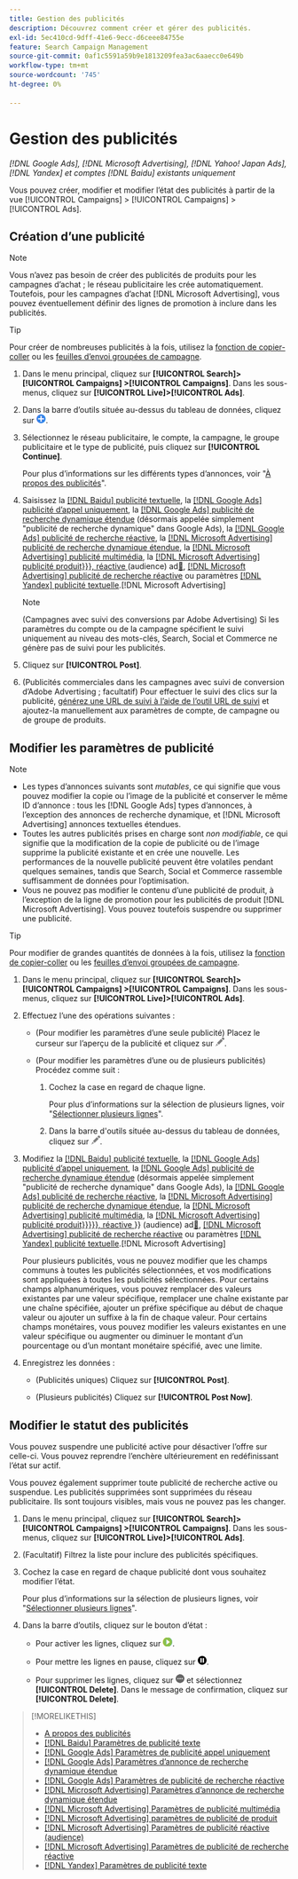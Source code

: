 ```yaml
---
title: Gestion des publicités
description: Découvrez comment créer et gérer des publicités.
exl-id: 5ec410cd-9dff-41e6-9ecc-d6ceee84755e
feature: Search Campaign Management
source-git-commit: 0af1c5591a59b9e1813209fea3ac6aaecc0e649b
workflow-type: tm+mt
source-wordcount: '745'
ht-degree: 0%

---
```


# Gestion des publicités

*[!DNL Google Ads], [!DNL Microsoft Advertising], [!DNL Yahoo! Japan Ads], [!DNL Yandex] et comptes [!DNL Baidu] existants uniquement*

Vous pouvez créer, modifier et modifier l’état des publicités à partir de la vue [!UICONTROL Campaigns] > [!UICONTROL Campaigns] > [!UICONTROL Ads].

## Création d’une publicité

>[!NOTE]
>
>Vous n’avez pas besoin de créer des publicités de produits pour les campagnes d’achat ; le réseau publicitaire les crée automatiquement. Toutefois, pour les campagnes d’achat [!DNL Microsoft Advertising], vous pouvez éventuellement définir des lignes de promotion à inclure dans les publicités.

>[!TIP]
>
>Pour créer de nombreuses publicités à la fois, utilisez la [fonction de copier-coller](/help/search-social-commerce/campaign-management/campaigns/copy-paste.md) ou les [feuilles d’envoi groupées de campagne](/help/search-social-commerce/campaign-management/bulksheets/bulksheet-about.md).

1. Dans le menu principal, cliquez sur **[!UICONTROL Search]> [!UICONTROL Campaigns] >[!UICONTROL Campaigns]**. Dans les sous-menus, cliquez sur **[!UICONTROL Live]>[!UICONTROL Ads]**.

1. Dans la barre d’outils située au-dessus du tableau de données, cliquez sur ![Créer](/help/search-social-commerce/assets/add.png "Créer").

1. Sélectionnez le réseau publicitaire, le compte, la campagne, le groupe publicitaire et le type de publicité, puis cliquez sur **[!UICONTROL Continue]**.

   Pour plus d’informations sur les différents types d’annonces, voir &quot;[À propos des publicités](ad-about.md)&quot;.

1. Saisissez la [[!DNL Baidu] publicité textuelle](ad-settings-baidu-text.md), la [[!DNL Google Ads] publicité d’appel uniquement](ad-settings-google-call.md), la [[!DNL Google Ads] publicité de recherche dynamique étendue](ad-settings-google-dsa.md) (désormais appelée simplement &quot;publicité de recherche dynamique&quot; dans Google Ads), la [[!DNL Google Ads] publicité de recherche réactive](ad-settings-google-rsa.md), la [[!DNL Microsoft Advertising] publicité de recherche dynamique étendue](ad-settings-microsoft-dsa.md), la [[!DNL Microsoft Advertising] publicité multimédia](ad-settings-microsoft-multimedia.md), la [[!DNL Microsoft Advertising]  publicité produit&rbrace;&rbrace;&rbrace;, réactive ](ad-settings-microsoft-product.md) (audience) ad[&#128279;](ad-settings-microsoft-responsive.md), [[!DNL Microsoft Advertising] publicité de recherche réactive](ad-settings-microsoft-rsa.md) ou paramètres [[!DNL Yandex] publicité textuelle](ad-settings-yandex-text.md).[!DNL Microsoft Advertising] 

   >[!NOTE]
   >
   >(Campagnes avec suivi des conversions par Adobe Advertising) Si les paramètres du compte ou de la campagne spécifient le suivi uniquement au niveau des mots-clés, Search, Social et Commerce ne génère pas de suivi pour les publicités.

1. Cliquez sur **[!UICONTROL Post]**.

1. (Publicités commerciales dans les campagnes avec suivi de conversion d’Adobe Advertising ; facultatif) Pour effectuer le suivi des clics sur la publicité, [générez une URL de suivi à l’aide de l’outil URL de suivi](/help/search-social-commerce/tools/click-tracking-url-generate.md) et ajoutez-la manuellement aux paramètres de compte, de campagne ou de groupe de produits.

## Modifier les paramètres de publicité

>[!NOTE]
>
>* Les types d’annonces suivants sont *mutables*, ce qui signifie que vous pouvez modifier la copie ou l’image de la publicité et conserver le même ID d’annonce : tous les [!DNL Google Ads] types d’annonces, à l’exception des annonces de recherche dynamique, et [!DNL Microsoft Advertising] annonces textuelles étendues.
>* Toutes les autres publicités prises en charge sont *non modifiable*, ce qui signifie que la modification de la copie de publicité ou de l’image supprime la publicité existante et en crée une nouvelle. Les performances de la nouvelle publicité peuvent être volatiles pendant quelques semaines, tandis que Search, Social et Commerce rassemble suffisamment de données pour l’optimisation.
>* Vous ne pouvez pas modifier le contenu d’une publicité de produit, à l’exception de la ligne de promotion pour les publicités de produit [!DNL Microsoft Advertising]. Vous pouvez toutefois suspendre ou supprimer une publicité.

>[!TIP]
>
>Pour modifier de grandes quantités de données à la fois, utilisez la [fonction de copier-coller](/help/search-social-commerce/campaign-management/campaigns/copy-paste.md) ou les [feuilles d’envoi groupées de campagne](/help/search-social-commerce/campaign-management/bulksheets/bulksheet-about.md).

1. Dans le menu principal, cliquez sur **[!UICONTROL Search]> [!UICONTROL Campaigns] >[!UICONTROL Campaigns]**. Dans les sous-menus, cliquez sur **[!UICONTROL Live]>[!UICONTROL Ads]**.

1. Effectuez l’une des opérations suivantes :

   * (Pour modifier les paramètres d’une seule publicité) Placez le curseur sur l’aperçu de la publicité et cliquez sur ![Modifier](/help/search-social-commerce/assets/edit.png "Modifier").

   * (Pour modifier les paramètres d’une ou de plusieurs publicités) Procédez comme suit :

      1. Cochez la case en regard de chaque ligne.

         Pour plus d’informations sur la sélection de plusieurs lignes, voir &quot;[Sélectionner plusieurs lignes](/help/search-social-commerce/common-tasks/navigation-editing-selection/multiple-rows-select.md)&quot;.

      1. Dans la barre d&#39;outils située au-dessus du tableau de données, cliquez sur ![Modifier](/help/search-social-commerce/assets/edit.png "Modifier").

1. Modifiez la [[!DNL Baidu] publicité textuelle](ad-settings-baidu-text.md), la [[!DNL Google Ads] publicité d’appel uniquement](ad-settings-google-call.md), la [[!DNL Google Ads] publicité de recherche dynamique étendue](ad-settings-google-dsa.md) (désormais appelée simplement &quot;publicité de recherche dynamique&quot; dans Google Ads), la [[!DNL Google Ads] publicité de recherche réactive](ad-settings-google-rsa.md), la [[!DNL Microsoft Advertising] publicité de recherche dynamique étendue](ad-settings-microsoft-dsa.md), la [[!DNL Microsoft Advertising] publicité multimédia](ad-settings-microsoft-multimedia.md), la [[!DNL Microsoft Advertising] publicité produit&rbrace;&rbrace;&rbrace;&rbrace;&rbrace;, réactive ](ad-settings-microsoft-product.md)&rbrace;&rbrace; (audience) ad[&#128279;](ad-settings-microsoft-responsive.md), [[!DNL Microsoft Advertising] publicité de recherche réactive](ad-settings-microsoft-rsa.md) ou paramètres [[!DNL Yandex] publicité textuelle](ad-settings-yandex-text.md).[!DNL Microsoft Advertising] 

   Pour plusieurs publicités, vous ne pouvez modifier que les champs communs à toutes les publicités sélectionnées, et vos modifications sont appliquées à toutes les publicités sélectionnées. Pour certains champs alphanumériques, vous pouvez remplacer des valeurs existantes par une valeur spécifique, remplacer une chaîne existante par une chaîne spécifiée, ajouter un préfixe spécifique au début de chaque valeur ou ajouter un suffixe à la fin de chaque valeur. Pour certains champs monétaires, vous pouvez modifier les valeurs existantes en une valeur spécifique ou augmenter ou diminuer le montant d’un pourcentage ou d’un montant monétaire spécifié, avec une limite.

1. Enregistrez les données :

   * (Publicités uniques) Cliquez sur **[!UICONTROL Post]**.

   * (Plusieurs publicités) Cliquez sur **[!UICONTROL Post Now]**.

## Modifier le statut des publicités

Vous pouvez suspendre une publicité active pour désactiver l’offre sur celle-ci. Vous pouvez reprendre l’enchère ultérieurement en redéfinissant l’état sur actif.

Vous pouvez également supprimer toute publicité de recherche active ou suspendue. Les publicités supprimées sont supprimées du réseau publicitaire. Ils sont toujours visibles, mais vous ne pouvez pas les changer.

1. Dans le menu principal, cliquez sur **[!UICONTROL Search]> [!UICONTROL Campaigns] >[!UICONTROL Campaigns]**. Dans les sous-menus, cliquez sur **[!UICONTROL Live]>[!UICONTROL Ads]**.

1. (Facultatif) Filtrez la liste pour inclure des publicités spécifiques.

1. Cochez la case en regard de chaque publicité dont vous souhaitez modifier l’état.

   Pour plus d’informations sur la sélection de plusieurs lignes, voir &quot;[Sélectionner plusieurs lignes](/help/search-social-commerce/common-tasks/navigation-editing-selection/multiple-rows-select.md)&quot;.

1. Dans la barre d’outils, cliquez sur le bouton d’état :

   * Pour activer les lignes, cliquez sur ![Activer](/help/search-social-commerce/assets/activate.png "Activer").

   * Pour mettre les lignes en pause, cliquez sur ![Pause](/help/search-social-commerce/assets/pause.png "Pause").

   * Pour supprimer les lignes, cliquez sur ![Plus](/help/search-social-commerce/assets/more.png "Plus") et sélectionnez **[!UICONTROL Delete]**. Dans le message de confirmation, cliquez sur **[!UICONTROL Delete]**.

>[!MORELIKETHIS]
>
>* [A propos des publicités](ad-about.md)
>* [[!DNL Baidu] Paramètres de publicité texte](ad-settings-baidu-text.md)
>* [[!DNL Google Ads] Paramètres de publicité appel uniquement](ad-settings-google-call.md)
>* [[!DNL Google Ads]  Paramètres d’annonce de recherche dynamique étendue ](ad-settings-google-dsa.md)
>* [[!DNL Google Ads]  Paramètres de publicité de recherche réactive ](ad-settings-google-rsa.md)
>* [[!DNL Microsoft Advertising]  Paramètres d’annonce de recherche dynamique étendue ](ad-settings-microsoft-dsa.md)
>* [[!DNL Microsoft Advertising]  Paramètres de publicité multimédia](ad-settings-microsoft-multimedia.md)
>* [[!DNL Microsoft Advertising] paramètres de publicité de produit](ad-settings-microsoft-product.md)
>* [[!DNL Microsoft Advertising] Paramètres de publicité réactive (audience)](ad-settings-microsoft-responsive.md)
>* [[!DNL Microsoft Advertising]  Paramètres de publicité de recherche réactive ](ad-settings-microsoft-rsa.md)
>* [[!DNL Yandex] Paramètres de publicité texte](ad-settings-yandex-text.md)
